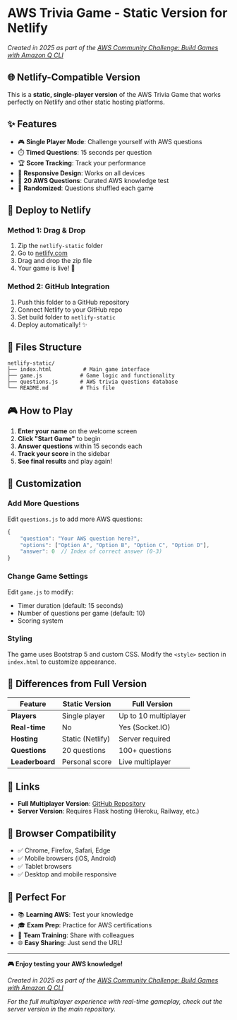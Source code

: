 # AWS Trivia Game - Static Version for Netlify

*Created in 2025 as part of the [AWS Community Challenge: Build Games with Amazon Q CLI](https://community.aws/content/2xIoduO0xhkhUApQpVUIqBFGmAc/build-games-with-amazon-q-cli-and-score-a-t-shirt?lang=en)*

## 🌐 **Netlify-Compatible Version**

This is a **static, single-player version** of the AWS Trivia Game that works perfectly on Netlify and other static hosting platforms.

## ✨ **Features**

- 🎮 **Single Player Mode**: Challenge yourself with AWS questions
- ⏱️ **Timed Questions**: 15 seconds per question
- 🏆 **Score Tracking**: Track your performance
- 📱 **Responsive Design**: Works on all devices
- 🎯 **20 AWS Questions**: Curated AWS knowledge test
- 🔄 **Randomized**: Questions shuffled each game

## 🚀 **Deploy to Netlify**

### **Method 1: Drag & Drop**
1. Zip the `netlify-static` folder
2. Go to [netlify.com](https://netlify.com)
3. Drag and drop the zip file
4. Your game is live! 🎉

### **Method 2: GitHub Integration**
1. Push this folder to a GitHub repository
2. Connect Netlify to your GitHub repo
3. Set build folder to `netlify-static`
4. Deploy automatically! ✨

## 📁 **Files Structure**

```
netlify-static/
├── index.html          # Main game interface
├── game.js            # Game logic and functionality
├── questions.js       # AWS trivia questions database
└── README.md          # This file
```

## 🎮 **How to Play**

1. **Enter your name** on the welcome screen
2. **Click "Start Game"** to begin
3. **Answer questions** within 15 seconds each
4. **Track your score** in the sidebar
5. **See final results** and play again!

## 🔧 **Customization**

### **Add More Questions**
Edit `questions.js` to add more AWS questions:

```javascript
{
    "question": "Your AWS question here?",
    "options": ["Option A", "Option B", "Option C", "Option D"],
    "answer": 0  // Index of correct answer (0-3)
}
```

### **Change Game Settings**
Edit `game.js` to modify:
- Timer duration (default: 15 seconds)
- Number of questions per game (default: 10)
- Scoring system

### **Styling**
The game uses Bootstrap 5 and custom CSS. Modify the `<style>` section in `index.html` to customize appearance.

## 🌟 **Differences from Full Version**

| Feature | Static Version | Full Version |
|---------|---------------|--------------|
| **Players** | Single player | Up to 10 multiplayer |
| **Real-time** | No | Yes (Socket.IO) |
| **Hosting** | Static (Netlify) | Server required |
| **Questions** | 20 questions | 100+ questions |
| **Leaderboard** | Personal score | Live multiplayer |

## 🔗 **Links**

- **Full Multiplayer Version**: [GitHub Repository](https://github.com/hasithadulanjana/aws-trivia-game)
- **Server Version**: Requires Flask hosting (Heroku, Railway, etc.)

## 📱 **Browser Compatibility**

- ✅ Chrome, Firefox, Safari, Edge
- ✅ Mobile browsers (iOS, Android)
- ✅ Tablet browsers
- ✅ Desktop and mobile responsive

## 🎯 **Perfect For**

- 📚 **Learning AWS**: Test your knowledge
- 🎓 **Exam Prep**: Practice for AWS certifications
- 🏢 **Team Training**: Share with colleagues
- 🌐 **Easy Sharing**: Just send the URL!

---

**🎮 Enjoy testing your AWS knowledge!**

*Created in 2025 as part of the [AWS Community Challenge: Build Games with Amazon Q CLI](https://community.aws/content/2xIoduO0xhkhUApQpVUIqBFGmAc/build-games-with-amazon-q-cli-and-score-a-t-shirt?lang=en)*

*For the full multiplayer experience with real-time gameplay, check out the server version in the main repository.*
